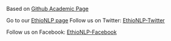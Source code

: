 Based on [Github Academic Page](https://github.com/academicpages/academicpages.github.io)

Go to our [EthioNLP page](https://ethionlp.github.io/)
Follow us on Twitter: [EthioNLP-Twitter](https://twitter.com/EthioNLP)

Follow us on Facebook: [EthioNLP-Facebook](https://www.facebook.com/groups/1275577692604176/about)
